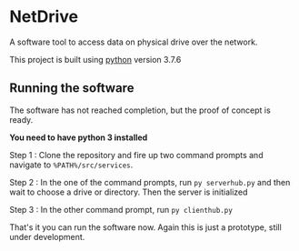 # NetDrive

A software tool to access data on physical drive over the network.

This project is built using [python](https://www.python.org/) version 3.7.6

## Running the software

The software has not reached completion, but the proof of concept is ready.

**You need to have python 3 installed**

Step 1 : Clone the repository and fire up two command prompts and navigate to `%PATH%/src/services`.

Step 2 : In the one of the command prompts, run `py serverhub.py` and then wait to choose a drive or directory. Then the server is initialized

Step 3 : In the other command prompt, run `py clienthub.py`

That's it you can run the software now. Again this is just a prototype, still under development.

